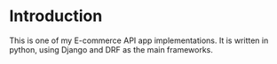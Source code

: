 # Introduction
This is one of my E-commerce API app implementations. It is written in python, using Django and DRF as the main frameworks.


 
